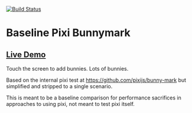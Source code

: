 [![Build Status](https://travis-ci.org/dakom/baseline-pixi-bunnymark.svg?branch=master)](https://travis-ci.org/dakom/baseline-pixi-bunnymark)

# Baseline Pixi Bunnymark

## [Live Demo](https://dakom.github.io/baseline-pixi-bunnymark)

Touch the screen to add bunnies. Lots of bunnies.

Based on the internal pixi test at https://github.com/pixijs/bunny-mark but simplified and stripped to a single scenario.

This is meant to be a baseline comparison for performance sacrifices in approaches to using pixi, not meant to test pixi itself.
